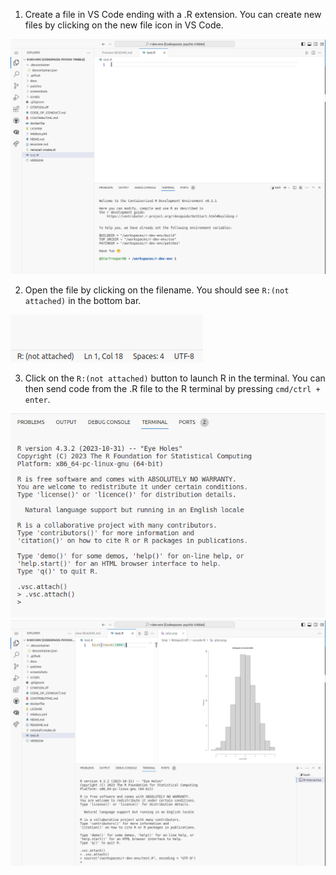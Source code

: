 

1) Create a file in VS Code ending with a .R extension. You can create new files by clicking on the new file icon in VS Code.

![alt text](../assets/rdev4.png)

2) Open the file by clicking on the filename. You should see `R:(not attached)` in the bottom bar.

![alt text](../assets/rdev11.png)

3) Click on the `R:(not attached)` button to launch R in the terminal. You can then send code from the .R file to the R terminal by pressing `cmd/ctrl + enter`.

![alt text](../assets/rdev12.png)
![alt text](../assets/rdev5.png)
